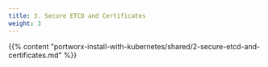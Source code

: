 ```yaml
---
title: 3. Secure ETCD and Certificates
weight: 3
---
```


{{% content "portworx-install-with-kubernetes/shared/2-secure-etcd-and-certificates.md" %}}
